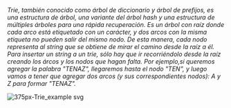_Trie, también conocido como árbol de diccionario y árbol de prefijos, es una estructura de árbol, una variante del árbol hash y una estructura de múltiples árboles para una rápida recuperación. Es un árbol con raíz donde cada arco está etiquetado con un carácter, y dos arcos con la misma etiqueta no pueden salir del mismo nodo. De esta manera, cada nodo representa al string que se obtiene de mirar el camino desde la raíz a él._
_Para insertar un string a un trie, sólo hay que ir recorriéndolo desde la raíz creando los árcos y los nodos que hagan falta. Por ejemplo,si queremos agregar la palabra "TENAZ", llegaremos hasta el nodo "TEN", y luego vamos a tener que agregar dos arcos (y sus correspondientes nodos): A y Z para formar "TENAZ"._

![375px-Trie_example svg](https://user-images.githubusercontent.com/80688833/129568866-da706006-4046-4d06-ae75-c759b2b70a63.png)